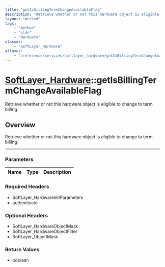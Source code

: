 ```yaml
---
title: "getIsBillingTermChangeAvailableFlag"
description: "Retrieve whether or not this hardware object is eligible to change to term billing."
layout: "method"
tags:
    - "method"
    - "sldn"
    - "Hardware"
classes:
    - "SoftLayer_Hardware"
aliases:
    - "/reference/services/softlayer_hardware/getIsBillingTermChangeAvailableFlag"
---
```

# [SoftLayer_Hardware](/reference/services/SoftLayer_Hardware)::getIsBillingTermChangeAvailableFlag

Retrieve whether or not this hardware object is eligible to change to term billing.


## Overview 
Retrieve whether or not this hardware object is eligible to change to term billing.

-----

### Parameters 
|Name | Type | Description |
| --- | --- | --- |


### Required Headers
* SoftLayer_HardwareInitParameters
* authenticate


### Optional Headers
* SoftLayer_HardwareObjectMask
* SoftLayer_HardwareObjectFilter
* SoftLayer_ObjectMask

### Return Values
* boolean




